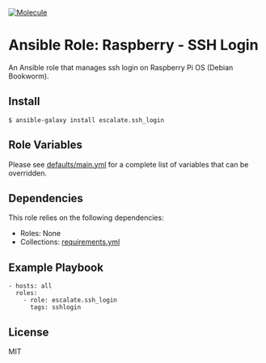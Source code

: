 [![Molecule](https://github.com/escalate/ansible-raspberry-ssh-login/actions/workflows/molecule.yml/badge.svg?branch=master&event=push)](https://github.com/escalate/ansible-raspberry-ssh-login/actions/workflows/molecule.yml)

# Ansible Role: Raspberry - SSH Login

An Ansible role that manages ssh login on Raspberry Pi OS (Debian Bookworm).

## Install

```
$ ansible-galaxy install escalate.ssh_login
```

## Role Variables

Please see [defaults/main.yml](https://github.com/escalate/ansible-raspberry-ssh-login/blob/master/defaults/main.yml) for a complete list of variables that can be overridden.

## Dependencies

This role relies on the following dependencies:

* Roles: None
* Collections: [requirements.yml](https://github.com/escalate/ansible-raspberry-ssh-login/blob/master/requirements.yml)

## Example Playbook

```
- hosts: all
  roles:
    - role: escalate.ssh_login
      tags: sshlogin
```

## License

MIT
